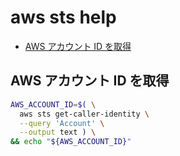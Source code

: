 aws sts help
===

<!-- TOC -->

- [AWS アカウント ID を取得](#aws-アカウント-id-を取得)

<!-- /TOC -->


<a id="markdown-aws-アカウント-id-を取得" name="aws-アカウント-id-を取得"></a>
## AWS アカウント ID を取得

```bash
AWS_ACCOUNT_ID=$( \
  aws sts get-caller-identity \
  --query 'Account' \
  --output text ) \
&& echo "${AWS_ACCOUNT_ID}"
```

